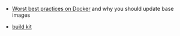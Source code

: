 * [Worst best practices on Docker](https://pythonspeed.com/articles/security-updates-in-docker/) and why you should update base images


* [build kit](https://hub.docker.com/r/docker/dockerfile/)

